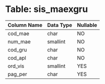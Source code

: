 # Table: sis_maexgru

| Column Name | Data Type | Nullable |
|-------------|-----------|----------|
| cod_mae | char | NO |
| num_mae | smallint | NO |
| cod_gru | char | NO |
| cod_apl | char | NO |
| ord_vis | smallint | YES |
| pag_per | char | YES |
